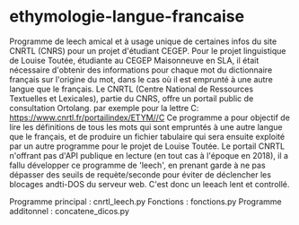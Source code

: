 # ethymologie-langue-francaise
Programme de leech amical et à usage unique de certaines infos du site CNRTL (CNRS) pour un projet d'étudiant CEGEP.
Pour le projet linguistique de Louise Toutée, étudiante au CEGEP Maisonneuve en SLA, il était nécessaire d'obtenir des informations pour chaque mot du dictionnaire français sur l'origine du mot, dans le cas où il est emprunté à une autre langue que le français.
Le CNRTL (Centre National de Ressources Textuelles et Lexicales), partie du CNRS, offre un portail public de consultation Ortolang. par exemple pour la lettre C:
https://www.cnrtl.fr/portailindex/ETYM//C
Ce programme a pour objectif de lire les définitions de tous les mots qui sont empruntés à une autre langue que le français, et de produire un fichier tabulaire qui sera ensuite exploité par un autre programme pour le projet de Louise Toutée.
Le portail CNRTL n'offrant pas d'API publique en lecture (en tout cas à l'époque en 2018), il a fallu développer ce programme de 'leech', en prenant garde à ne pas dépasser des seuils de requète/seconde pour éviter de déclencher les blocages andti-DOS du serveur web. C'est donc un leeach lent et controllé.

Programme principal : cnrtl_leech.py
Fonctions : fonctions.py
Programme additonnel : concatene_dicos.py
